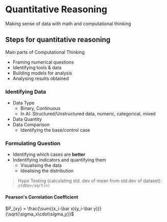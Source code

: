 # Quantitative Reasoning
Making sense of data with math and computational thinking

## Steps for quantitative reasoning
Main parts of Computational Thinking
* Framing numerical questions
* Identifying tools & data
* Building models for analysis
* Analysing results obtained

### Identifying Data
* Data Type
    * Binary, Continuous
    * In AI: Structured/Unstructured data, numeric, categorical, mixed
* Data Quantity
* Data Comparison
    * Identifying the base/control case

### Formulating Question
* Identifying which cases are **better**
* Indentifying indicators and quantifying them
    * Visualising the data
    * Idealising the distribution

> Hypo Testing (calculating std. dev of mean from std.dev of dataset): `stdDev/sqrt(n)`

#### Pearson's Correlation Coefficient
$P_{xy} = \frac{\sum{(x_i-\bar x)(y_i-\bar y)}}{\sqrt{\sigma_x\cdot\sigma_y}}$
